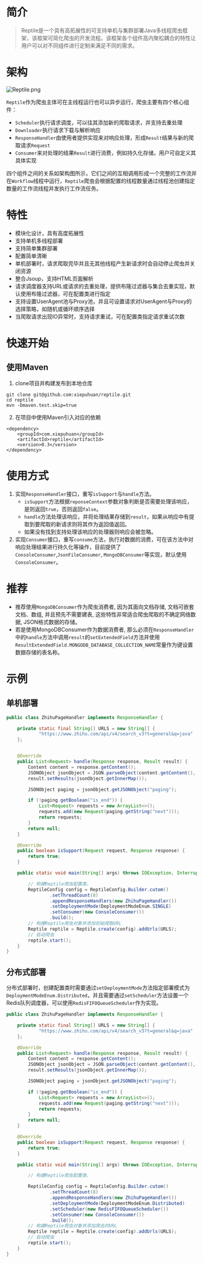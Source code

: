 # 简介

> Reptile是一个具有高拓展性的可支持单机与集群部署Java多线程爬虫框架，该框架可简化爬虫的开发流程。该框架各个组件高内聚松耦合的特性让用户可以对不同组件进行定制来满足不同的需求。


# 架构

![Reptile.png](https://upload-images.jianshu.io/upload_images/4750376-3f10253975343c38.png?imageMogr2/auto-orient/strip%7CimageView2/2/w/1240)

`Reptile`作为爬虫主体可在主线程运行也可以异步运行，爬虫主要有四个核心组件：
+ `Scheduler`执行请求调度，可以往其添加新的爬取请求，并支持去重处理
+ `Downloader`执行请求下载与解析响应
+ `ResponseHandler`由使用者提供实现来对响应处理，形成`Result`结果与新的爬取请求`Request`
+ `Consumer`来对处理的结果`Result`进行消费，例如持久化存储，用户可自定义其具体实现

四个组件之间的关系如架构图所示，它们之间的互相调用形成一个完整的工作流并在`Workflow`线程中运行，`Reptile`爬虫会根据配置的线程数量通过线程池创建指定数量的工作流线程并发执行工作流任务。

# 特性

+ 模块化设计，具有高度拓展性
+ 支持单机多线程部署
+ 支持简单集群部署
+ 配置简单清晰
+ 单机部署时，请求爬取完毕并且无其他线程产生新请求时会自动停止爬虫并关闭资源
+ 整合Jsoup，支持HTML页面解析
+ 请求调度器支持URL或请求的去重处理，提供布隆过滤器与集合去重实现，默认使用布隆过滤器，可在配置类进行指定
+ 支持设置UserAgent池与Proxy池，并且可设置请求对UserAgent与Proxy的选择策略，如随机或循环顺序选择
+ 当爬取请求出现IO异常时，支持请求重试，可在配置类指定请求重试次数

# 快速开始

## 使用Maven

1. clone项目并构建发布到本地仓库
```
git clone git@github.com:xiepuhuan/reptile.git
cd reptile
mvn -Dmaven.test.skip=true
```
2. 在项目中使用Maven引入对应的依赖

```
<dependency>
    <groupId>com.xiepuhuan</groupId>
    <artifactId>reptile</artifactId>
    <version>0.3</version>
</dependency>
```

# 使用方式

1. 实现`ResponseHandler`接口，重写`isSupport`与`handle`方法。
    + `isSupport`方法根据`reponseContext`参数对象判断是否需要处理该响应，是则返回`true`，否则返回`false`。
    + `handle`方法处理该响应，并将处理结果存储到`result`，如果从响应中有提取到要爬取的新请求则将其作为返回值返回。
    + 如果没有找到支持处理该响应的处理器则响应会被忽略。
2. 实现`Consumer`接口，重写`consume`方法，执行对数据的消费，可在该方法中对响应处理结果进行持久化等操作，目前提供了`ConsoleConsumer`,`JsonFileConsumer`, `MongoDBConsumer`等实现，默认使用`ConsoleConsumer`。

# 推荐

+ 推荐使用`MongoDBConsumer`作为爬虫消费者, 因为其面向文档存储, 文档可嵌套文档、数组, 并且预先不需要建表, 这些特性非常适合爬虫爬取的不确定网络数据, JSON格式数据的存储。
+ 若是使用MongoDBConsumer作为数据消费者, 那么必须在`ResponseHandler`中的`handle`方法中调用`result`的`setExtendedField`方法并使用`ResultExtendedField.MONGODB_DATABASE_COLLECTION_NAME`常量作为键设置数据存储的表名称。

# 示例

## 单机部署
``` java
public class ZhihuPageHandler implements ResponseHandler {

    private static final String[] URLS = new String[] {
            "https://www.zhihu.com/api/v4/search_v3?t=general&q=java"
    };


    @Override
    public List<Request> handle(Response response, Result result) {
        Content content = response.getContent();
        JSONObject jsonObject = JSON.parseObject(content.getContent(), JSONObject.class);
        result.setResults(jsonObject.getInnerMap());

        JSONObject paging = jsonObject.getJSONObject("paging");

        if (!paging.getBoolean("is_end")) {
            List<Request> requests = new ArrayList<>();
            requests.add(new Request(paging.getString("next")));
            return requests;
        }
        return null;
    }

    @Override
    public boolean isSupport(Request request, Response response) {
        return true;
    }

    public static void main(String[] args) throws IOException, InterruptedException {

        // 构建Reptile爬虫配置类，
        ReptileConfig config = ReptileConfig.Builder.cutom()
                .setThreadCount(8)
                .appendResponseHandlers(new ZhihuPageHandler())
                .setDeploymentMode(DeploymentModeEnum.SINGLE)
                .setConsumer(new ConsoleConsumer())
                .build();
        // 构建Reptile爬虫对象并添加初始爬取URL
        Reptile reptile = Reptile.create(config).addUrls(URLS);
        // 启动爬虫
        reptile.start();
    }
}
```

## 分布式部署

分布式部署时，创建配置类时需要通过`setDeploymentMode`方法指定部署模式为`DeploymentModeEnum.Distributed`，并且需要通过`setScheduler`方法设置一个Redis队列调度器，可以使用`RedisFIFOQueueScheduler`作为实现。

``` java
public class ZhihuPageHandler implements ResponseHandler {

    private static final String[] URLS = new String[] {
            "https://www.zhihu.com/api/v4/search_v3?t=general&q=java"
    };

    @Override
    public List<Request> handle(Response response, Result result) {
        Content content = response.getContent();
        JSONObject jsonObject = JSON.parseObject(content.getContent(), JSONObject.class);
        result.setResults(jsonObject.getInnerMap());

        JSONObject paging = jsonObject.getJSONObject("paging");

        if (!paging.getBoolean("is_end")) {
            List<Request> requests = new ArrayList<>();
            requests.add(new Request(paging.getString("next")));
            return requests;
        }
        return null;
    }

    @Override
    public boolean isSupport(Request request, Response response) {
        return true;
    }

    public static void main(String[] args) throws IOException, InterruptedException {

        // 构建Reptile爬虫配置类，

        ReptileConfig config = ReptileConfig.Builder.cutom()
                .setThreadCount(8)
                .appendResponseHandlers(new ZhihuPageHandler())
                .setDeploymentMode(DeploymentModeEnum.Distributed)
                .setScheduler(new RedisFIFOQueueScheduler())
                .setConsumer(new ConsoleConsumer())
                .build();
        // 构建Reptile爬虫对象并添加爬去的URL
        Reptile reptile = Reptile.create(config).addUrls(URLS);
        // 启动爬虫
        reptile.start();
    }
}
```

